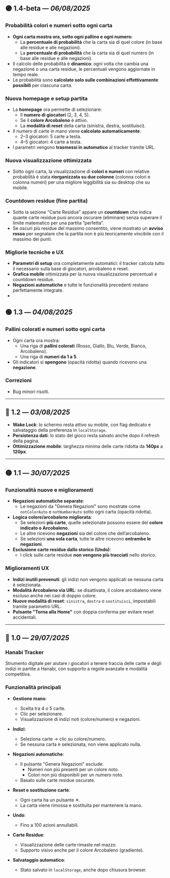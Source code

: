 ## 🟣 1.4-beta — *06/08/2025*

### Probabilità colori e numeri sotto ogni carta

- **Ogni carta mostra ora, sotto ogni pallino e ogni numero:**
  - La **percentuale di probabilità** che la carta sia di quel colore (in base alle residue e alle negazioni).
  - La **percentuale di probabilità** che la carta sia di quel numero (in base alle residue e alle negazioni).
- Il calcolo delle probabilità è **dinamico**: ogni volta che cambia una negazione o una carta residue, le percentuali vengono aggiornate in tempo reale.
- Le probabilità sono **calcolate solo sulle combinazioni effettivamente possibili** per ciascuna carta.

### Nuova homepage e setup partita

- La **homepage** ora permette di selezionare:
  - Il **numero di giocatori** (2, 3, 4, 5).
  - Se il **colore Arcobaleno** è attivo.
  - La **modalità di reset** della carta (sinistra, destra, sostituisci).
- Il numero di carte in mano viene **calcolato automaticamente**:
  - 2–3 giocatori: 5 carte a testa.
  - 4–5 giocatori: 4 carte a testa.
- I parametri vengono **trasmessi in automatico** al tracker tramite URL.

### Nuova visualizzazione ottimizzata

- Sotto ogni carta, la visualizzazione di **colori e numeri** con relative probabilità è stata **riorganizzata su due colonne** (colonna colori e colonna numeri) per una migliore leggibilità sia su desktop che su mobile.

### Countdown residue (fine partita)

- Sotto la sezione "Carte Residue" appare un **countdown** che indica quante carte residue puoi ancora oscurare (eliminare) senza superare il limite matematico per una partita “perfetta”.
- Se oscuri più residue del massimo consentito, viene mostrato un **avviso rosso** per segnalare che la partita non è più teoricamente vincibile con il massimo dei punti.

### Migliorie tecniche e UX

- **Parametri di setup** ora completamente automatici: il tracker calcola tutto il necessario sulla base di giocatori, arcobaleno e reset.
- **Grafica mobile** ottimizzata per la nuova visualizzazione percentuali e countdown residue.
- **Negazioni automatiche** e tutte le funzionalità precedenti restano perfettamente integrate.
- 
## 🟢 1.3 — *04/08/2025* 

### Pallini colorati e numeri sotto ogni carta

- Ogni carta ora mostra:
  - Una riga di **pallini colorati** (Rosso, Giallo, Blu, Verde, Bianco, Arcobaleno).
  - Una riga di **numeri da 1 a 5**.
- Gli indicatori si **spengono** (opacità ridotta) quando ricevono una **negazione**.

### Correzioni

- Bug minori risolti.

---

## 🔵 1.2 — *03/08/2025* 

- **Wake Lock**: lo schermo resta attivo su mobile, con flag dedicato e salvataggio della preferenza in `localStorage`.
- **Persistenza dati**: lo stato del gioco resta salvato anche dopo il refresh della pagina.
- **Ottimizzazione mobile**: larghezza minima delle carte ridotta da **140px** a **120px**.

---

## 🟡 1.1 — *30/07/2025*

### Funzionalità nuove e miglioramenti

- **Negazioni automatiche separate**:
  - Le negazioni da "Genera Negazioni" sono mostrate come `notColorAuto` e `notNumberAuto` sotto ogni carta (opacità ridotta).
- **Logica colore/arcobaleno migliorata**:
  - Se selezioni **più carte**, quelle selezionate possono essere del **colore indicato o Arcobaleno**.
  - Le altre ricevono **negazioni** sia del colore che dell’arcobaleno.
  - Se selezioni **una sola carta**, tutte le altre ricevono **entrambe le negazioni**.
- **Esclusione carte residue dallo storico (Undo)**:
  - I click sulle carte residue **non vengono più tracciati** nello storico.

### Miglioramenti UX

- **Indizi inutili prevenuti**: gli indizi non vengono applicati se nessuna carta è selezionata.
- **Modalità Arcobaleno via URL**: se disattivata, il colore arcobaleno viene escluso anche nei casi di doppio colore.
- **Nuove modalità di reset**: `sinistra`, `destra` o `sostituisci`, impostabili tramite parametro URL.
- **Pulsante "Torna alla Home"** con doppia conferma per evitare reset accidentali.

---

## 🔴 1.0 — *29/07/2025*

### Hanabi Tracker

Strumento digitale per aiutare i giocatori a tenere traccia delle carte e degli indizi in partite a Hanabi, con supporto a regole avanzate e modalità competitiva.

### Funzionalità principali

- **Gestione mano**:
  - Scelta tra 4 o 5 carte.
  - Clic per selezionare.
  - Visualizzazione di indizi noti (colore/numero) e negazioni.

- **Indizi**:
  - Seleziona carte → clic su colore/numero.
  - Se nessuna carta è selezionata, non viene applicato nulla.

- **Negazioni automatiche**:
  - Il pulsante "Genera Negazioni" esclude:
    - Numeri non più presenti per un colore noto.
    - Colori non più disponibili per un numero noto.
  - Basato sulle carte residue oscurate.

- **Reset e sostituzione carte**:
  - Ogni carta ha un pulsante ✕.
  - La carta viene rimossa e sostituita per mantenere la mano.

- **Undo**:
  - Fino a 100 azioni annullabili.

- **Carte Residue**:
  - Visualizzazione delle carte rimaste nel mazzo.
  - Supporto visivo anche per il colore Arcobaleno (gradiente).

- **Salvataggio automatico**:
  - Stato salvato in `localStorage`, anche dopo chiusura browser.
